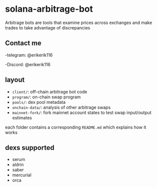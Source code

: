 # solana-arbitrage-bot

Arbitrage bots are tools that examine prices across exchanges and make trades to take advantage of discrepancies

## Contact me

-telegram: @erikerik116

-Discord: @erikerik116


## layout 
- `client/`: off-chain arbitrage bot code 
- `program/`: on-chain swap program
- `pools/`: dex pool metadata
- `onchain-data/`: analysis of other arbitrage swaps
- `mainnet-fork/`: fork mainnet account states to test swap input/output estimates

each folder contains a corresponding `README.md` which explains how it works

## dexs supported 
- serum 
- aldrin 
- saber 
- mercurial 
- orca 





